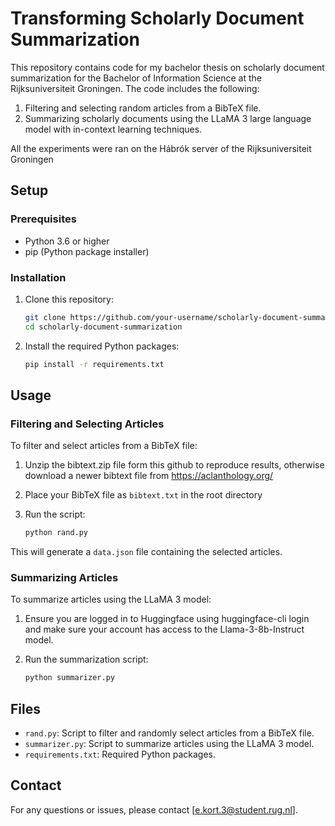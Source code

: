 # Transforming Scholarly Document Summarization

This repository contains code for my bachelor thesis on scholarly document summarization for the Bachelor of Information Science at the Rijksuniversiteit Groningen. The code includes the following:

1. Filtering and selecting random articles from a BibTeX file.
2. Summarizing scholarly documents using the LLaMA 3 large language model with in-context learning techniques.

All the experiments were ran on the Hábrók server of the Rijksuniversiteit Groningen

## Setup

### Prerequisites

- Python 3.6 or higher
- pip (Python package installer)

### Installation

1. Clone this repository:

    ```bash
    git clone https://github.com/your-username/scholarly-document-summarization.git
    cd scholarly-document-summarization
    ```

2. Install the required Python packages:

    ```bash
    pip install -r requirements.txt
    ```

## Usage

### Filtering and Selecting Articles

To filter and select articles from a BibTeX file:

1. Unzip the bibtext.zip file form this github to reproduce results, otherwise download a newer bibtext file from https://aclanthology.org/
2. Place your BibTeX file as `bibtext.txt` in the root directory
3. Run the script:

    ```bash
    python rand.py
    ```

This will generate a `data.json` file containing the selected articles.

### Summarizing Articles

To summarize articles using the LLaMA 3 model:

1. Ensure you are logged in to Huggingface using huggingface-cli login and make sure your account has access to the Llama-3-8b-Instruct model.
2. Run the summarization script:

    ```bash
    python summarizer.py
    ```

## Files

- `rand.py`: Script to filter and randomly select articles from a BibTeX file.
- `summarizer.py`: Script to summarize articles using the LLaMA 3 model.
- `requirements.txt`: Required Python packages.


## Contact

For any questions or issues, please contact [e.kort.3@student.rug.nl].
